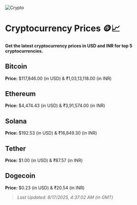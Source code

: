 
![Crypto](https://www.techguide.com.au/wp-content/uploads/2020/11/crypto3.jpeg)

# Cryptocurrency Prices 🪙📈

#### Get the latest cryptocurrency prices in USD and INR for top 5 cryptocurrencies.

## Bitcoin

**Price:** $117,846.00 (in USD) & ₹1,03,13,118.00 (in INR)

## Ethereum

**Price:** $4,474.43 (in USD) & ₹3,91,574.00 (in INR)

## Solana

**Price:** $192.53 (in USD) & ₹16,849.30 (in INR)

## Tether

**Price:** $1.00 (in USD) & ₹87.57 (in INR)

## Dogecoin

**Price:** $0.23 (in USD) & ₹20.54 (in INR)

> _Last Updated: 8/17/2025, 4:37:02 AM (in GMT)_
